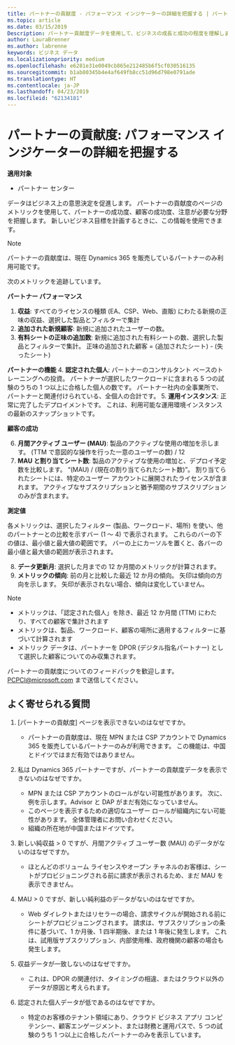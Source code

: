 ```yaml
---
title: パートナーの貢献度 - パフォーマンス インジケーターの詳細を把握する | パートナー センター
ms.topic: article
ms.date: 03/15/2019
Description: パートナー貢献度データを使用して、ビジネスの成長と成功の程度を理解します
author: LauraBrenner
ms.author: labrenne
keywords: ビジネス データ
ms.localizationpriority: medium
ms.openlocfilehash: e6281e31e0049cb865e212485b6f5cf030516135
ms.sourcegitcommit: b1ab80345b4e4af649fb8cc51d96d798e0791ade
ms.translationtype: HT
ms.contentlocale: ja-JP
ms.lasthandoff: 04/23/2019
ms.locfileid: "62134181"
---
```

# <a name="partner-contribution-stay-on-top-of-your-performance-indicators"></a>パートナーの貢献度: パフォーマンス インジケーターの詳細を把握する

**適用対象**
- パートナー センター

データはビジネス上の意思決定を促進します。 パートナーの貢献度のページのメトリックを使用して、パートナーの成功度、顧客の成功度、注意が必要な分野を把握します。 新しいビジネス目標を計画するときに、この情報を使用できます。

>[!NOTE]
>パートナーの貢献度は、現在 Dynamics 365 を販売しているパートナーのみ利用可能です。

次のメトリックを追跡しています。

**パートナー パフォーマンス**

1. **収益**: すべてのライセンスの種類 (EA、CSP、Web、直販) にわたる新規の正味の収益、選択した製品とフィルターで集計
2. **追加された新規顧客**: 新規に追加されたユーザーの数。
3. **有料シートの正味の追加数**: 新規に追加された有料シートの数、選択した製品とフィルターで集計。  正味の追加された顧客 = (追加されたシート) - (失ったシート) 

**パートナーの機能**
4. **認定された個人**: パートナーのコンサルタント ベースのトレーニングへの投資。 パートナーが選択したワークロードに含まれる 5 つの試験のうちの 1 つ以上に合格した個人の数です。 パートナー社内の全事業所で、パートナーと関連付けられている、全個人の合計です。
5. **運用インスタンス**: 正常に完了したデプロイメントです。 これは、利用可能な運用環境インスタンスの最新のスナップショットです。

**顧客の成功**

6.  **月間アクティブ ユーザー (MAU)**: 製品のアクティブな使用の増加を示します。
(TTM で意図的な操作を行った一意のユーザーの数) / 12
7. **MAU と割り当てシート数**: 製品のアクティブな使用の増加と、デプロイ予定数を比較します。 “(MAU) / (現在の割り当てられたシート数)”。 割り当てられたシートには、特定のユーザー アカウントに展開されたライセンスが含まれます。  アクティブなサブスクリプションと猶予期間のサブスクリプションのみが含まれます。 


**測定値**

各メトリックは、選択したフィルター (製品、ワークロード、場所) を使い、他のパートナーとの比較を示すバー (1 〜 4) で表示されます。 これらのバーの下の値は、最小値と最大値の範囲です。 バーの上にカーソルを置くと、各バーの最小値と最大値の範囲が表示されます。  

8. **データ更新月**: 選択した月までの 12 か月間のメトリックが計算されます。
9. **メトリックの傾向**: 前の月と比較した最近 12 か月の傾向。 矢印は傾向の方向を示します。 矢印が表示されない場合、傾向は変化していません。

>[!NOTE] 
>- メトリックは、「認定された個人」を除き、最近 12 か月間 (TTM) にわたり、すべての顧客で集計されます        
>- メトリックは、製品、ワークロード、顧客の場所に適用するフィルターに基づいて計算されます
>- メトリック データは、パートナーを DPOR (デジタル指名パートナー) として選択した顧客についてのみ収集されます。 

パートナーの貢献度についてのフィードバックを歓迎します。 PCPCI@microsoft.com まで送信してください。  

## <a name="frequently-asked-questions"></a>よく寄せられる質問

1. [パートナーの貢献度] ページを表示できないのはなぜですか。
    - パートナーの貢献度は、現在 MPN または CSP アカウントで Dynamics 365 を販売しているパートナーのみが利用できます。 この機能は、中国とドイツではまだ有効ではありません。
2. 私は Dynamics 365 パートナーですが、パートナーの貢献度データを表示できないのはなぜですか。
    - MPN または CSP アカウントのロールがない可能性があります。 次に、例を示します。Advisor と DAP がまだ有効になっていません。  
    - このページを表示するための適切なユーザー ロールが組織内にない可能性があります。 全体管理者にお問い合わせください。
    - 組織の所在地が中国またはドイツです。

3. 新しい純収益 > 0 ですが、月間アクティブ ユーザー数 (MAU) のデータがないのはなぜですか。
    - ほとんどのボリューム ライセンスやオープン チャネルのお客様は、シートがプロビジョニングされる前に請求が表示されるため、まだ MAU を表示できません。

4. MAU > 0 ですが、新しい純利益のデータがないのはなぜですか。
   - Web ダイレクトまたはリセラーの場合、請求サイクルが開始される前にシートがプロビジョニングされます。 請求は、サブスクリプションの条件に基づいて、1 か月後、1 四半期後、または 1 年後に発生します。 これは、試用版サブスクリプション、内部使用権、政府機関の顧客の場合も発生します。
5. 収益データが一致しないのはなぜですか。
   - これは、DPOR の関連付け、タイミングの相違、またはクラウド以外のデータが原因と考えられます。
6. 認定された個人データが低であるのはなぜですか。
   - 特定のお客様のテナント領域にあり、クラウド ビジネス アプリ コンピテンシー、顧客エンゲージメント、または財務と運用パスで、5 つの試験のうち 1 つ以上に合格したパートナーのみを表示しています。   